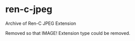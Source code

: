 # ren-c-jpeg

Archive of Ren-C JPEG Extension

Removed so that IMAGE! Extension type could be removed.
